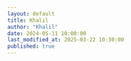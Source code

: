 ```yaml
---
layout: default
title: Khalil
author: "Khalil"
date: 2024-05-11 10:00:00
last_modified_at: 2025-03-22 10:30:00
published: true
---
```

